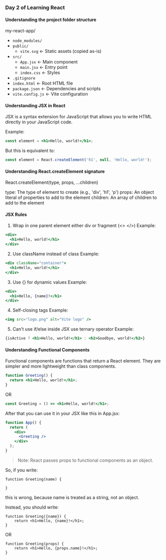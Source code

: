 ### Day 2 of Learning React

#### Understanding the project folder structure

my-react-app/
*   `node_modules/`
*   `public/`
    *   `vite.svg`            ← Static assets (copied as-is)
*   `src/`
    *   `App.jsx`             ← Main component
    *   `main.jsx`            ← Entry point
    *   `index.css`           ← Styles
*   `.gitignore`
*   `index.html`             ← Root HTML file
*   `package.json`           ← Dependencies and scripts
*   `vite.config.js`         ← Vite configuration

#### Understanding JSX in React

JSX is a syntax extension for JavaScript that allows you to write HTML directly in your JavaScript code.

Example:

```jsx
const element = <h1>Hello, world!</h1>;
```

But this is equivalent to:

```jsx
const element = React.createElement('h1', null, 'Hello, world!');
```

#### Understanding React.createElement signature

React.createElement(type, props, ...children)

type: The type of element to create (e.g., 'div', 'h1', 'p')
props: An object literal of properties to add to the element
children: An array of children to add to the element


#### JSX Rules

1. Wrap in one parent element either div or fragment (<> </>)
Example:
```jsx
<div>
  <h1>Hello, world!</h1>
</div>
```

2. Use className instead of class
Example:
```jsx
<div className="container">
  <h1>Hello, world!</h1>
</div>
```

3. Use {} for dynamic values
Example:
```jsx
<div>
  <h1>Hello, {name}!</h1>
</div>
```

4. Self-closing tags
Example:
```jsx
<img src="logo.png" alt="Vite logo" />
```

5. Can't use if/else inside JSX use ternary operator
Example:
```jsx
{isActive ? <h1>Hello, world!</h1> : <h2>Goodbye, world!</h2>}
```
#### Understanding Functional Components

Functional components are functions that return a React element. They are simpler and more lightweight than class components.

```jsx
function Greeting() {
  return <h1>Hello, world!</h1>;
}
```

OR

```jsx
const Greeting = () => <h1>Hello, world!</h1>;
```

After that you can use it in your JSX like this in App.jsx:

```jsx
function App() {
  return (
    <div>
      <Greeting />
    </div>
  );
}

```
> Note: React passes props to functional components as an object.

So, if you write:

```
function Greeting(name) {

}
```
this is wrong, because name is treated as a string, not an object.

Instead, you should write:
```
function Greeting({name}) {
    return <h1>Hello, {name}!</h1>;
}
```

OR

```
function Greeting(props) {
    return <h1>Hello, {props.name}!</h1>;
}
```